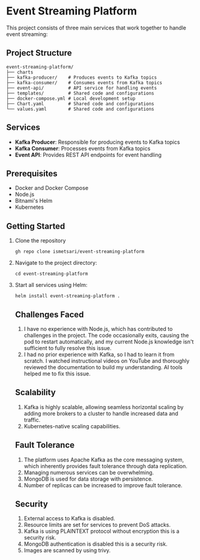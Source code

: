 # Event Streaming Platform

This project consists of three main services that work together to handle event streaming:

## Project Structure

```
event-streaming-platform/
├── charts
├── kafka-producer/    # Produces events to Kafka topics
├── kafka-consumer/    # Consumes events from Kafka topics
├── event-api/         # API service for handling events
├── templates/         # Shared code and configurations
├── docker-compose.yml # Local development setup
├── Chart.yaml         # Shared code and configurations
└── values.yaml        # Shared code and configurations
```

## Services

- **Kafka Producer**: Responsible for producing events to Kafka topics
- **Kafka Consumer**: Processes events from Kafka topics
- **Event API**: Provides REST API endpoints for event handling

## Prerequisites

- Docker and Docker Compose
- Node.js
- Bitnami's Helm
- Kubernetes

## Getting Started

1. Clone the repository
   ```
   gh repo clone ismetsari/event-streaming-platform
   ```
2. Navigate to the project directory:
   ```
   cd event-streaming-platform
   ```
3. Start all services using Helm:
   ```
   helm install event-streaming-platform .
   ```
   ## Challenges Faced 

   1. I have no experience with Node.js, which has contributed to challenges in the project. The code occasionally exits, causing the pod to restart automatically, and my current Node.js knowledge isn't sufficient to fully resolve this issue.
   2. I had no prior experience with Kafka, so I had to learn it from scratch. I watched instructional videos on YouTube and thoroughly reviewed the documentation to build my understanding. AI tools helped me to fix this issue.

   ## Scalability

   1. Kafka is highly scalable, allowing seamless horizontal scaling by adding more brokers to a cluster to handle increased data and traffic. 
   2. Kubernetes-native scaling capabilities.

   ## Fault Tolerance

   1. The platform uses Apache Kafka as the core messaging system, which inherently provides fault tolerance through data replication.
   2. Managing numerous services can be overwhelming.
   3. MongoDB is used for data storage with persistence.
   4. Number of replicas can be increased to improve fault tolerance.

   ## Security

   1. External access to Kafka is disabled.
   2. Resource limits are set for services to prevent DoS attacks.
   3. Kafka is using PLAINTEXT protocol without encryption this is a security risk.
   4. MongoDB authentication is disabled this is a security risk.
   5. Images are scanned by using trivy. 